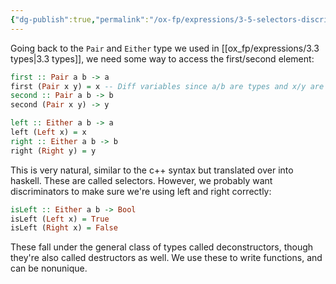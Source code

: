 ```yaml
---
{"dg-publish":true,"permalink":"/ox-fp/expressions/3-5-selectors-discriminators-deconstructors/"}
---
```


Going back to the `Pair` and `Either` type we used in [[ox_fp/expressions/3.3 types\|3.3 types]], we need some way to access the first/second element:

```haskell
first :: Pair a b -> a
first (Pair x y) = x -- Diff variables since a/b are types and x/y are variables referring to values
second :: Pair a b -> b
second (Pair x y) -> y

left :: Either a b -> a
left (Left x) = x
right :: Either a b -> b
right (Right y) = y
```

This is very natural, similar to the c++ syntax but translated over into haskell. These are called selectors. However, we probably want discriminators to make sure we're using left and right correctly:

```haskell
isLeft :: Either a b -> Bool
isLeft (Left x) = True
isLeft (Right x) = False 
```

These fall under the general class of types called deconstructors, though they're also called destructors as well. We use these to write functions, and can be nonunique.  
